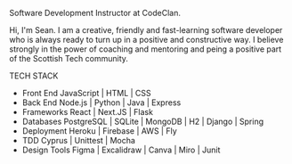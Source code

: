 Software Development Instructor at CodeClan.

Hi, I'm Sean.  I am a creative, friendly and fast-learning software developer who is always ready to turn up in a positive and constructive way.  I believe strongly in the power of coaching and mentoring and peing a positive part of the Scottish Tech community. 


TECH STACK
- Front End	            JavaScript | HTML | CSS	
- Back End	            Node.js | Python | Java | Express
- Frameworks 	React | Next.JS | Flask  	
- Databases 	PostgreSQL | SQLite | MongoDB | H2 | Django | Spring 		
- Deployment	Heroku | Firebase | AWS | Fly
- TDD                   Cyprus | Unittest | Mocha
- Design Tools	Figma | Excalidraw | Canva | Miro | Junit


<!---
sjohns2020/sjohns2020 is a ✨ special ✨ repository because its `README.md` (this file) appears on your GitHub profile.
You can click the Preview link to take a look at your changes.
--->
